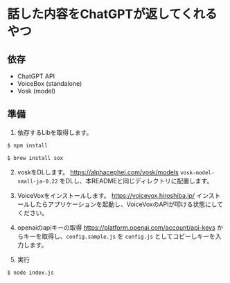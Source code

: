 # 話した内容をChatGPTが返してくれるやつ
## 依存
- ChatGPT API
- VoiceBox (standalone)
- Vosk (model)
  
## 準備
1. 依存するLibを取得します。
```sh
$ npm install
```  
```sh
$ brew install sox
```  
2. voskをDLします。
https://alphacephei.com/vosk/models
`vosk-model-small-ja-0.22` をDLし、本READMEと同じディレクトリに配置します。
  
3. VoiceVoxをインストールします。
https://voicevox.hiroshiba.jp/
インストールしたらアプリケーションを起動し、VoiceVoxのAPIが叩ける状態にしてください。
  
4. openaiのapiキーの取得
https://platform.openai.com/account/api-keys
からキーを取得し、`config.sample.js` を `config.js` としてコピーしキーを入力します。
  
5. 実行
```sh
$ node index.js
```